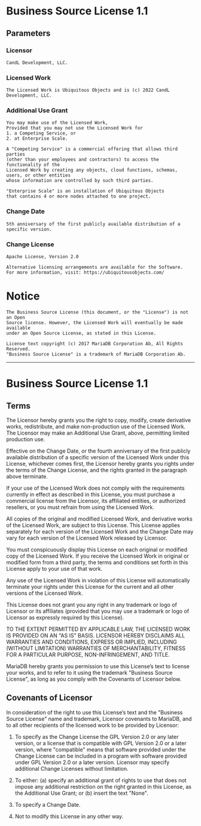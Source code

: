 # Business Source License 1.1

## Parameters

### Licensor
    CandL Development, LLC.

### Licensed Work
    The Licensed Work is Ubiquitous Objects and is (c) 2022 CandL Development, LLC.

### Additional Use Grant
    You may make use of the Licensed Work, 
    Provided that you may not use the Licensed Work for 
    1. a Competing Service, or 
    2. at Enterprise Scale.

    A "Competing Service" is a commercial offering that allows third parties 
    (other than your employees and contractors) to access the functionality of the
    Licensed Work by creating any objects, cloud functions, schemas, users, or other entities 
    whose information are controlled by such third parties.

    "Enterprise Scale" is an installation of Ubiquitous Objects
    that contains 4 or more nodes attached to one project.

### Change Date
    5th anniversary of the first publicly available distribution of a specific version.

### Change License
    Apache License, Version 2.0

    Alternative licensing arrangements are available for the Software.  
    For more information, visit: https://ubiquitousobjects.com/

# Notice

    The Business Source License (this document, or the "License") is not an Open
    Source license. However, the Licensed Work will eventually be made available
    under an Open Source License, as stated in this License.

    License text copyright (c) 2017 MariaDB Corporation Ab, All Rights Reserved.
    "Business Source License" is a trademark of MariaDB Corporation Ab.

-----------------------------------------------------------------------------

# Business Source License 1.1

## Terms

The Licensor hereby grants you the right to copy, modify, create derivative
works, redistribute, and make non-production use of the Licensed Work. The
Licensor may make an Additional Use Grant, above, permitting limited
production use.

Effective on the Change Date, or the fourth anniversary of the first publicly
available distribution of a specific version of the Licensed Work under this
License, whichever comes first, the Licensor hereby grants you rights under
the terms of the Change License, and the rights granted in the paragraph
above terminate.

If your use of the Licensed Work does not comply with the requirements
currently in effect as described in this License, you must purchase a
commercial license from the Licensor, its affiliated entities, or authorized
resellers, or you must refrain from using the Licensed Work.

All copies of the original and modified Licensed Work, and derivative works
of the Licensed Work, are subject to this License. This License applies
separately for each version of the Licensed Work and the Change Date may vary
for each version of the Licensed Work released by Licensor.

You must conspicuously display this License on each original or modified copy
of the Licensed Work. If you receive the Licensed Work in original or
modified form from a third party, the terms and conditions set forth in this
License apply to your use of that work.

Any use of the Licensed Work in violation of this License will automatically
terminate your rights under this License for the current and all other
versions of the Licensed Work.

This License does not grant you any right in any trademark or logo of
Licensor or its affiliates (provided that you may use a trademark or logo of
Licensor as expressly required by this License).

TO THE EXTENT PERMITTED BY APPLICABLE LAW, THE LICENSED WORK IS PROVIDED ON
AN "AS IS" BASIS. LICENSOR HEREBY DISCLAIMS ALL WARRANTIES AND CONDITIONS,
EXPRESS OR IMPLIED, INCLUDING (WITHOUT LIMITATION) WARRANTIES OF
MERCHANTABILITY, FITNESS FOR A PARTICULAR PURPOSE, NON-INFRINGEMENT, AND
TITLE.

MariaDB hereby grants you permission to use this License’s text to license
your works, and to refer to it using the trademark "Business Source License",
as long as you comply with the Covenants of Licensor below.

## Covenants of Licensor

In consideration of the right to use this License’s text and the "Business
Source License" name and trademark, Licensor covenants to MariaDB, and to all
other recipients of the licensed work to be provided by Licensor:

1. To specify as the Change License the GPL Version 2.0 or any later version,
   or a license that is compatible with GPL Version 2.0 or a later version,
   where "compatible" means that software provided under the Change License can
   be included in a program with software provided under GPL Version 2.0 or a
   later version. Licensor may specify additional Change Licenses without
   limitation.

2. To either: (a) specify an additional grant of rights to use that does not
   impose any additional restriction on the right granted in this License, as
   the Additional Use Grant; or (b) insert the text "None".

3. To specify a Change Date.

4. Not to modify this License in any other way.
